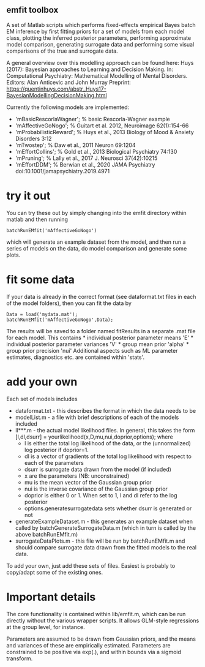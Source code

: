 
## emfit toolbox 

A set of Matlab scripts which performs fixed-effects empirical Bayes batch EM
inference by first fitting priors for a set of models from each model class,
plotting the inferred posterior parameters, performing approximate model
comparison, generating surrogate data and performing some visual comparisons of
the true and surrogate data. 

A general overview over this modelling approach can be found here: 
Huys (2017): Bayesian approaches to Learning and Decision Making. 
In: Computational Psychiatry: Mathematical Modelling of Mental Disorders. Editors: Alan Anticevic and John Murray
Preprint: https://quentinhuys.com/abstr_Huys17-BayesianModellingDecisionMaking.html

Currently the following models are implemented: 

* 'mBasicRescorlaWagner';  % basic Rescorla-Wagner example 
* 'mAffectiveGoNogo';      % Guitart et al. 2012, Neuroimage 62(1):154-66 
* 'mProbabilisticReward';  % Huys et al., 2013 Biology of Mood & Anxiety Disorders 3:12 
* 'mTwostep';              % Daw et al., 2011 Neuron 69:1204
* 'mEffortCollins';        % Gold et al., 2013 Biological Psychiatry 74:130
* 'mPruning';              % Lally et al., 2017 J. Neurosci 37(42):10215
* 'mEffortDDM';            % Berwian et al., 2020 JAMA Psychiatry doi:10.1001/jamapsychiatry.2019.4971

# try it out 

You can try these out by simply changing into the emfit directory within matlab
and then running

	batchRunEMfit('mAffectiveGoNogo')

which will generate an example dataset from the model, and then run a series of
models on the data, do model comparison and generate some plots. 

# fit some data 

If your data is already in the correct format (see dataformat.txt files in each
of the model folders), then you can fit the data by 

	Data = load('mydata.mat');
	batchRunEMfit('mAffectiveGoNogo',Data);

The results will be saved to a folder named fitResults in a separate .mat file
for each model. This contains
	* individual posterior parameter means 'E'
	* individual posterior parameter variances 'V'
	* group mean prior 'alpha'
	* group prior precision 'nui'
Additional aspects such as ML parameter estimates, diagnostics etc. are
contained within 'stats'. 

# add your own

Each set of models includes 
* dataformat.txt - this describes the format in which the data needs to be 
* modelList.m - a file with brief descriptions of each of the models included 
* ll***.m - the actual model likelihood files. In general, this takes the form 
  [l,dl,dsurr] = yourlikelihood(x,D,mu,nui,doprior,options);
  where 
  	* l is either the total log likelihood of the data, or the (unnormalized)
	  log posterior if doprior=1. 
	* dl is a vector of gradients of the total log likelihood with respect to each of the parameters
	* dsurr is surrogate data drawn from the model (if included)
	* x are the parameters (NB: unconstrained)
	* mu is the mean vector of the Gaussian group prior 
	* nui is the inverse covariance of the Gaussian group prior 
	* doprior is either 0 or 1. When set to 1, l and dl refer to the log
	  posterior 
	* options.generatesurrogatedata sets whether dsurr is generated or not
* generateExampleDataset.m - this generates an example dataset when called by
  batchGenerateSurrogateData.m (which in turn is called by the above
  batchRunEMfit.m)
* surrogateDataPlots.m - this file will be run by batchRunEMfit.m and should
  compare surrogate data drawn from the fitted models to the real data. 

To add your own, just add these sets of files. Easiest is probably to
copy/adapt some of the existing ones. 

# Important details 

The core functionality is contained within lib/emfit.m, which can be run
directly without the various wrapper scripts. It allows GLM-style regressions at
the group level, for instance. 

Parameters are assumed to be drawn from Gaussian priors, and the means and
variances of these are empirically estimated. Parameters are constrained to be
positive via exp(.), and within bounds via a sigmoid transform. 

